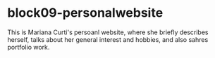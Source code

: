 # block09-personalwebsite

This is Mariana Curti's persoanl website, where she briefly describes herself, talks about her general interest and hobbies, and also sahres portfolio work.